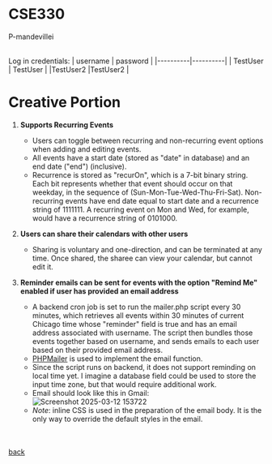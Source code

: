 # CSE330
P-mandevillei<br><br>

Log in credentials:
| username | password |
|----------|----------|
| TestUser | TestUser |
|TestUser2 |TestUser2 |

# Creative Portion
1. **Supports Recurring Events**<br>
   - Users can toggle between recurring and non-recurring event options when adding and editing events.<br>
   - All events have a start date (stored as "date" in database) and an end date ("end") (inclusive).
   - Recurrence is stored as "recurOn", which is a 7-bit binary string. Each bit represents whether that event should occur on that weekday, in the sequence of (Sun-Mon-Tue-Wed-Thu-Fri-Sat). Non-recurring events have end date equal to start date and a recurrence string of 1111111. A recurring event on Mon and Wed, for example, would have a recurrence string of 0101000.
   
2. **Users can share their calendars with other users** <br>
   - Sharing is voluntary and one-direction, and can be terminated at any time. Once shared, the sharee can view your calendar, but cannot edit it.

3. **Reminder emails can be sent for events with the option "Remind Me" enabled if user has provided an email address** <br>
   - A backend cron job is set to run the mailer.php script every 30 minutes, which retrieves all events within 30 minutes of current Chicago time whose "reminder" field is true and has an email address associated with username. The script then bundles those events together based on username, and sends emails to each user based on their provided email address.
   - [PHPMailer](https://github.com/PHPMailer/PHPMailer) is used to implement the email function.
   - Since the script runs on backend, it does not support reminding on local time yet. I imagine a database field could be used to store the input time zone, but that would require additional work.
   - Email should look like this in Gmail:
   ![Screenshot 2025-03-12 153722](https://github.com/user-attachments/assets/78fda455-d0bf-4edd-8b12-089e8c96ad9a)
   - *Note*: inline CSS is used in the preparation of the email body. It is the only way to override the default styles in the email.



<br><br>
[back](../README.md)
